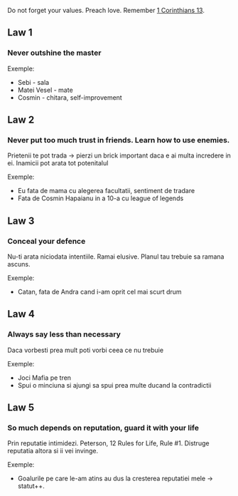 Do not forget your values. Preach love. Remember [1 Corinthians 13](https://www.biblegateway.com/passage/?search=1%20Corinthians%2013&version=NIV).

## Law 1
### Never outshine the master

Exemple:  
* Sebi -  sala
* Matei Vesel - mate
* Cosmin - chitara, self-improvement

## Law 2
### Never put too much trust in friends. Learn how to use enemies.

Prietenii te pot trada -> pierzi un brick important daca e ai multa incredere in ei.
Inamicii pot arata tot potenitalul

Exemple:
* Eu fata de mama cu alegerea facultatii, sentiment de tradare
* Fata de Cosmin Hapaianu in a 10-a cu league of legends

## Law 3
### Conceal your defence

Nu-ti arata niciodata intentiile. Ramai elusive. Planul tau trebuie sa ramana ascuns.

Exemple:
* Catan, fata de Andra cand i-am oprit cel mai scurt drum

## Law 4
### Always say less than necessary

Daca vorbesti prea mult poti vorbi ceea ce nu trebuie

Exemple:
* Joci Mafia pe tren
* Spui o minciuna si ajungi sa spui prea multe ducand la contradictii

## Law 5
### So much depends on reputation, guard it with your life

Prin reputatie intimidezi. Peterson, 12 Rules for Life, Rule #1.
Distruge reputatia altora si ii vei invinge.

Exemple:
* Goalurile pe care le-am atins au dus la cresterea reputatiei mele -> statut++.
